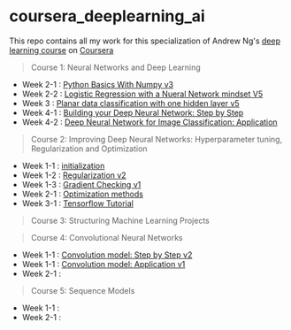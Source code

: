 # coursera_deeplearning_ai
This repo contains all my work for this specialization of Andrew Ng's [deep learning course](https://www.coursera.org/specializations/deep-learning?authMode=login) on [Coursera](https://www.coursera.org/)


> Course 1: Neural Networks and Deep Learning

  * Week 2-1 : [Python Basics With Numpy v3](https://github.com/jjone36/Coursera_deeplearning_ai/blob/master/course_1_Neural%20Networks%20and%20Deep%20Learning/1.%20Python%20Basics%20With%20Numpy%20v3.ipynb)
  * Week 2-2 : [Logistic Regression with a Nueral Network mindset V5](https://github.com/jjone36/Coursera_deeplearning_ai/blob/master/course_1_Neural%20Networks%20and%20Deep%20Learning/2.%20Logistic%20Regression%20with%20a%20Neural%20Network%20mindset%20v5.ipynb)
  * Week 3 : [Planar data classification with one hidden layer v5](https://github.com/jjone36/Coursera_deeplearning_ai/blob/master/course_1_Neural%20Networks%20and%20Deep%20Learning/3.%20Planar%20data%20classification%20with%20one%20hidden%20layer%20v5.ipynb)
  * Week 4-1 : [Building your Deep Neural Network: Step by Step](https://github.com/jjone36/Coursera_deeplearning_ai/blob/master/course_1_Neural%20Networks%20and%20Deep%20Learning/4.%20Building%20your%20Deep%20Neural%20Network-Step%20by%20Step%20v8.ipynb)
  * Week 4-2 : [Deep Neural Network for Image Classification: Application](https://github.com/jjone36/Coursera_deeplearning_ai/blob/master/course_1_Neural%20Networks%20and%20Deep%20Learning/5.%20Deep%20Neural%20Network-Application%20v8.ipynb)

> Course 2: Improving Deep Neural Networks: Hyperparameter tuning, Regularization and Optimization

  * Week 1-1 : [initialization](https://github.com/jjone36/Coursera_deeplearning_ai/blob/master/course_2_Impriving%20Deep%20Neural%20Networks/1.%20Initialization.ipynb)
  * Week 1-2 : [Regularization v2](https://github.com/jjone36/Coursera_deeplearning_ai/blob/master/course_2_Impriving%20Deep%20Neural%20Networks/2.%20Regularization%20v2.ipynb)
  * Week 1-3 : [Gradient Checking v1](https://github.com/jjone36/Coursera_deeplearning_ai/blob/master/course_2_Impriving%20Deep%20Neural%20Networks/3.%20Gradient%20Checking%20v1.ipynb)
  * Week 2-1 : [Optimization methods](https://github.com/jjone36/Coursera_deeplearning_ai/blob/master/course_2_Impriving%20Deep%20Neural%20Networks/4.%20Optimization%20methods.ipynb)
  * Week 3-1 : [Tensorflow Tutorial](https://github.com/jjone36/Coursera_deeplearning_ai/blob/master/course_2_Impriving%20Deep%20Neural%20Networks/5.%20Tensorflow%20Tutorial.ipynb)

> Course 3: Structuring Machine Learning Projects

> Course 4: Convolutional Neural Networks

  * Week 1-1 : [Convolution model: Step by Step v2](https://github.com/jjone36/Coursera_deeplearning_ai/blob/master/course_4_Convolutional%20Neural%20Networks/1.%20Convolution%20model-Step%20by%20Step-v2.ipynb)
  * Week 1-1 : [Convolution model: Application v1](https://github.com/jjone36/Coursera_deeplearning_ai/blob/master/course_4_Convolutional%20Neural%20Networks/2.%20Convolution%20model-Application-v1.ipynb)
  * Week 2-1 : 

> Course 5: Sequence Models

  * Week 1-1 :
  * Week 2-1 :
